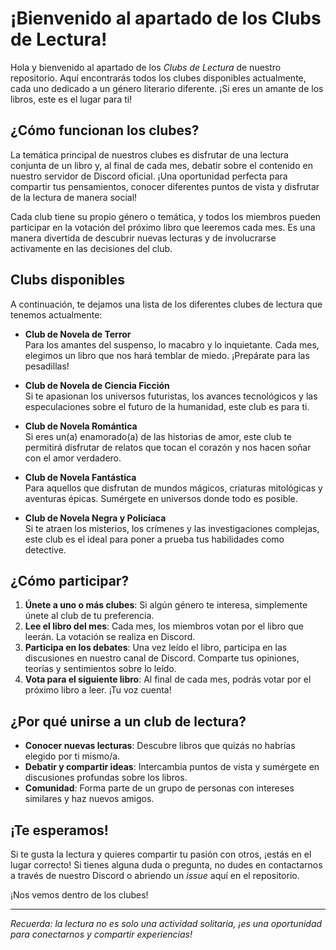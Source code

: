 # ¡Bienvenido al apartado de los Clubs de Lectura!

Hola y bienvenido al apartado de los *Clubs de Lectura* de nuestro repositorio. Aquí encontrarás todos los clubes disponibles actualmente, cada uno dedicado a un género literario diferente. ¡Si eres un amante de los libros, este es el lugar para ti!

## ¿Cómo funcionan los clubes?

La temática principal de nuestros clubes es disfrutar de una lectura conjunta de un libro y, al final de cada mes, debatir sobre el contenido en nuestro servidor de Discord oficial. ¡Una oportunidad perfecta para compartir tus pensamientos, conocer diferentes puntos de vista y disfrutar de la lectura de manera social!

Cada club tiene su propio género o temática, y todos los miembros pueden participar en la votación del próximo libro que leeremos cada mes. Es una manera divertida de descubrir nuevas lecturas y de involucrarse activamente en las decisiones del club.

## Clubs disponibles

A continuación, te dejamos una lista de los diferentes clubes de lectura que tenemos actualmente:

- **Club de Novela de Terror**  
  Para los amantes del suspenso, lo macabro y lo inquietante. Cada mes, elegimos un libro que nos hará temblar de miedo. ¡Prepárate para las pesadillas!

- **Club de Novela de Ciencia Ficción**  
  Si te apasionan los universos futuristas, los avances tecnológicos y las especulaciones sobre el futuro de la humanidad, este club es para ti.

- **Club de Novela Romántica**  
  Si eres un(a) enamorado(a) de las historias de amor, este club te permitirá disfrutar de relatos que tocan el corazón y nos hacen soñar con el amor verdadero.

- **Club de Novela Fantástica**  
  Para aquellos que disfrutan de mundos mágicos, criaturas mitológicas y aventuras épicas. Sumérgete en universos donde todo es posible.

- **Club de Novela Negra y Policíaca**  
  Si te atraen los misterios, los crímenes y las investigaciones complejas, este club es el ideal para poner a prueba tus habilidades como detective.

## ¿Cómo participar?

1. **Únete a uno o más clubes**: Si algún género te interesa, simplemente únete al club de tu preferencia.
2. **Lee el libro del mes**: Cada mes, los miembros votan por el libro que leerán. La votación se realiza en Discord.
3. **Participa en los debates**: Una vez leído el libro, participa en las discusiones en nuestro canal de Discord. Comparte tus opiniones, teorías y sentimientos sobre lo leído.
4. **Vota para el siguiente libro**: Al final de cada mes, podrás votar por el próximo libro a leer. ¡Tu voz cuenta!

## ¿Por qué unirse a un club de lectura?

- **Conocer nuevas lecturas**: Descubre libros que quizás no habrías elegido por ti mismo/a.
- **Debatir y compartir ideas**: Intercambia puntos de vista y sumérgete en discusiones profundas sobre los libros.
- **Comunidad**: Forma parte de un grupo de personas con intereses similares y haz nuevos amigos.

## ¡Te esperamos!

Si te gusta la lectura y quieres compartir tu pasión con otros, ¡estás en el lugar correcto! Si tienes alguna duda o pregunta, no dudes en contactarnos a través de nuestro Discord o abriendo un *issue* aquí en el repositorio.

¡Nos vemos dentro de los clubes!

---
_Recuerda: la lectura no es solo una actividad solitaria, ¡es una oportunidad para conectarnos y compartir experiencias!_

